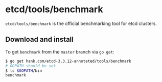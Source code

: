 # etcd/tools/benchmark

`etcd/tools/benchmark` is the official benchmarking tool for etcd clusters.

## Download and install
To get `benchmark` from the `master` branch via `go get`:
```sh
$ go get hank.com/etcd-3.3.12-annotated/tools/benchmark
# GOPATH should be set
$ ls $GOPATH/bin
benchmark
```
